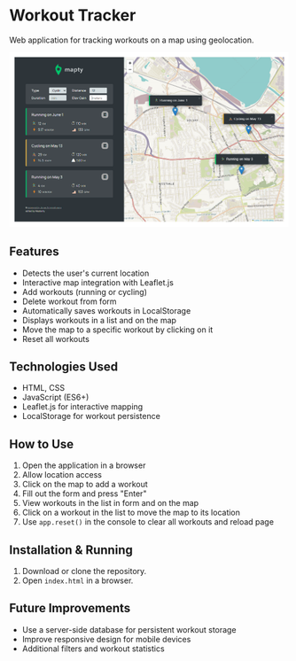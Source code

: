 # Workout Tracker

Web application for tracking workouts on a map using geolocation.

<img src="./img/ui.png" alt="mapty ui example">

## Features
- Detects the user's current location
- Interactive map integration with Leaflet.js
- Add workouts (running or cycling)
- Delete workout from form
- Automatically saves workouts in LocalStorage
- Displays workouts in a list and on the map
- Move the map to a specific workout by clicking on it
- Reset all workouts

## Technologies Used
- HTML, CSS
- JavaScript (ES6+)
- Leaflet.js for interactive mapping
- LocalStorage for workout persistence

## How to Use
1. Open the application in a browser
2. Allow location access
3. Click on the map to add a workout
4. Fill out the form and press "Enter"
5. View workouts in the list in form and on the map
6. Click on a workout in the list to move the map to its location
7. Use `app.reset()` in the console to clear all workouts and reload page

## Installation & Running
1. Download or clone the repository.
2. Open `index.html` in a browser.

## Future Improvements
- Use a server-side database for persistent workout storage
- Improve responsive design for mobile devices
- Additional filters and workout statistics